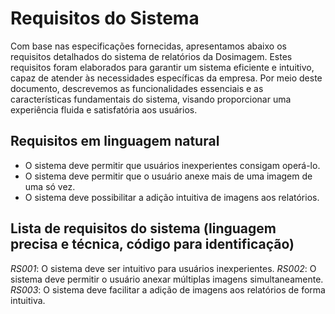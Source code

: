 # Requisitos do Sistema
Com base nas especificações fornecidas, apresentamos abaixo os requisitos detalhados do sistema de relatórios da Dosimagem. Estes requisitos foram elaborados para garantir um sistema eficiente e intuitivo, capaz de atender às necessidades específicas da empresa. Por meio deste documento, descrevemos as funcionalidades essenciais e as características fundamentais do sistema, visando proporcionar uma experiência fluida e satisfatória aos usuários.

## Requisitos em linguagem natural 
- O sistema deve permitir que usuários inexperientes consigam operá-lo.
- O sistema deve permitir que o usuário anexe mais de uma imagem de uma só vez.
- O sistema deve possibilitar a adição intuitiva de imagens aos relatórios.

## Lista de requisitos do sistema (linguagem precisa e técnica, código para identificação) 
*RS001*: O sistema deve ser intuitivo para usuários inexperientes.
*RS002*: O sistema deve permitir o usuário anexar múltiplas imagens simultaneamente.
*RS003*: O sistema deve facilitar a adição de imagens aos relatórios de forma intuitiva.
